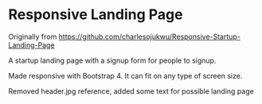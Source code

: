 # Responsive Landing Page
Originally from https://github.com/charlesojukwu/Responsive-Startup-Landing-Page

A startup landing page with a signup form for people to signup.

Made responsive with Bootstrap 4. It can fit on any type of screen size.

Removed header.jpg reference, added some text for possible landing page
